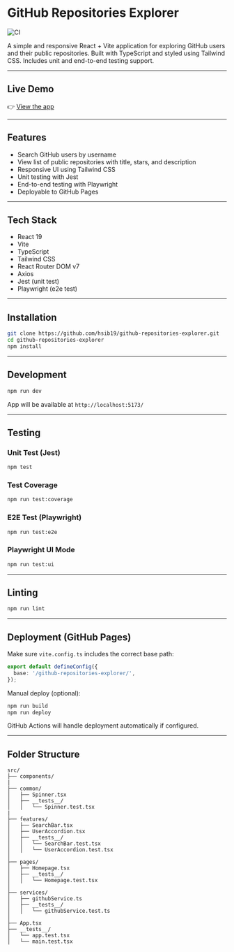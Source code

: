 # GitHub Repositories Explorer

![CI](https://github.com/hsib19/github-repositories-explorer/actions/workflows/deploy.yml/badge.svg)

A simple and responsive React + Vite application for exploring GitHub users and their public repositories. Built with TypeScript and styled using Tailwind CSS. Includes unit and end-to-end testing support.

---

## Live Demo

👉 [View the app](https://hsib19.github.io/github-repositories-explorer/)

---

## Features

- Search GitHub users by username
- View list of public repositories with title, stars, and description
- Responsive UI using Tailwind CSS
- Unit testing with Jest
- End-to-end testing with Playwright
- Deployable to GitHub Pages

---

## Tech Stack

- React 19
- Vite
- TypeScript
- Tailwind CSS
- React Router DOM v7
- Axios
- Jest (unit test)
- Playwright (e2e test)

---

## Installation

```bash
git clone https://github.com/hsib19/github-repositories-explorer.git
cd github-repositories-explorer
npm install
```

---

## Development

```bash
npm run dev
```

App will be available at `http://localhost:5173/`

---

## Testing

### Unit Test (Jest)

```bash
npm test
```

### Test Coverage

```bash
npm run test:coverage
```

### E2E Test (Playwright)

```bash
npm run test:e2e
```

### Playwright UI Mode

```bash
npm run test:ui
```

---

## Linting

```bash
npm run lint
```

---

## Deployment (GitHub Pages)

Make sure `vite.config.ts` includes the correct base path:

```ts
export default defineConfig({
  base: '/github-repositories-explorer/',
});
```

Manual deploy (optional):

```bash
npm run build
npm run deploy
```

GitHub Actions will handle deployment automatically if configured.

---

## Folder Structure

```
src/
├── components/
|
├── common/
│   ├── Spinner.tsx
│   ├── __tests__/
│   │   └── Spinner.test.tsx
|
├── features/
│   ├── SearchBar.tsx
│   ├── UserAccordion.tsx
│   ├── __tests__/
│   │   └── SearchBar.test.tsx
│   │   └── UserAccordion.test.tsx
│
├── pages/
│   ├── Homepage.tsx
│   ├── __tests__/
│   │   └── Homepage.test.tsx
│
├── services/
│   ├── githubService.ts
│   ├── __tests__/
│   │   └── githubService.test.ts
│
├── App.tsx
├── __tests__/
│   └── app.test.tsx
│   └── main.test.tsx

```
